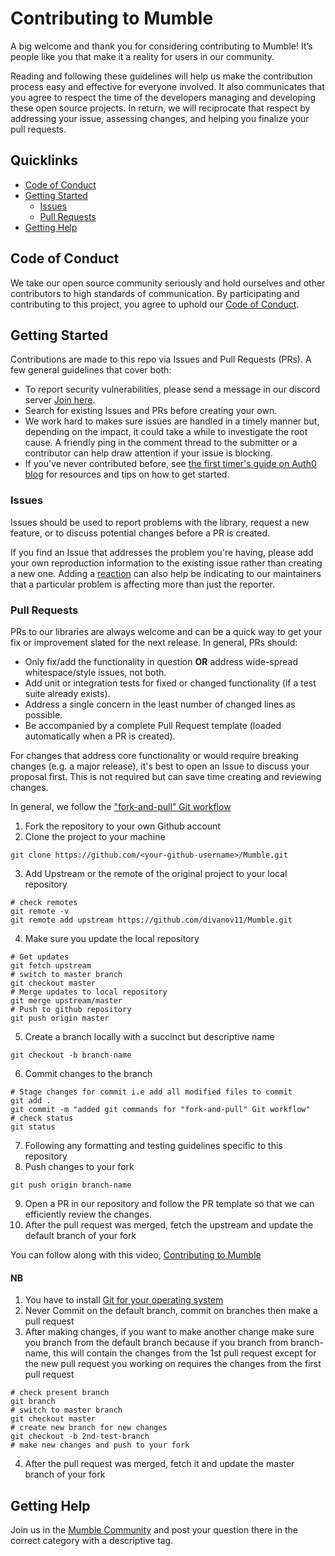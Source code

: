 # Contributing to Mumble

A big welcome and thank you for considering contributing to Mumble! It’s people like you that make it a reality for users in our community.

Reading and following these guidelines will help us make the contribution process easy and effective for everyone involved. It also communicates that you agree to respect the time of the developers managing and developing these open source projects. In return, we will reciprocate that respect by addressing your issue, assessing changes, and helping you finalize your pull requests.

## Quicklinks

* [Code of Conduct](#code-of-conduct)
* [Getting Started](#getting-started)
    * [Issues](#issues)
    * [Pull Requests](#pull-requests)
* [Getting Help](#getting-help)

## Code of Conduct

We take our open source community seriously and hold ourselves and other contributors to high standards of communication. By participating and contributing to this project, you agree to uphold our [Code of Conduct](https://github.com/divanov11/mumble/master/CODE_OF_CONDUCT.md).

## Getting Started

Contributions are made to this repo via Issues and Pull Requests (PRs). A few general guidelines that cover both:

- To report security vulnerabilities, please send a message in our discord server [Join here](https://discord.com/invite/Tfr67ehuJH).
- Search for existing Issues and PRs before creating your own.
- We work hard to makes sure issues are handled in a timely manner but, depending on the impact, it could take a while to investigate the root cause. A friendly ping in the comment thread to the submitter or a contributor can help draw attention if your issue is blocking.
- If you've never contributed before, see [the first timer's guide on Auth0 blog](https://auth0.com/blog/a-first-timers-guide-to-an-open-source-project/) for resources and tips on how to get started.

### Issues

Issues should be used to report problems with the library, request a new feature, or to discuss potential changes before a PR is created.

If you find an Issue that addresses the problem you're having, please add your own reproduction information to the existing issue rather than creating a new one. Adding a [reaction](https://github.blog/2016-03-10-add-reactions-to-pull-requests-issues-and-comments/) can also help be indicating to our maintainers that a particular problem is affecting more than just the reporter.

### Pull Requests

PRs to our libraries are always welcome and can be a quick way to get your fix or improvement slated for the next release. In general, PRs should:

- Only fix/add the functionality in question **OR** address wide-spread whitespace/style issues, not both.
- Add unit or integration tests for fixed or changed functionality (if a test suite already exists).
- Address a single concern in the least number of changed lines as possible.
- Be accompanied by a complete Pull Request template (loaded automatically when a PR is created).

For changes that address core functionality or would require breaking changes (e.g. a major release), it's best to open an Issue to discuss your proposal first. This is not required but can save time creating and reviewing changes.

In general, we follow the ["fork-and-pull" Git workflow](https://github.com/susam/gitpr)

1. Fork the repository to your own Github account
2. Clone the project to your machine
```
git clone https://github.com/<your-github-username>/Mumble.git
```
3. Add Upstream or the remote of the original project to your local repository
```
# check remotes
git remote -v
git remote add upstream https://github.com/divanov11/Mumble.git
```
4. Make sure you update the local repository
```
# Get updates
git fetch upstream
# switch to master branch
git checkout master
# Merge updates to local repository
git merge upstream/master
# Push to github repository
git push origin master
```
5. Create a branch locally with a succinct but descriptive name
```
git checkout -b branch-name
```
6. Commit changes to the branch
```
# Stage changes for commit i.e add all modified files to commit
git add .
git commit -m "added git commands for "fork-and-pull" Git workflow"
# check status
git status
```
7. Following any formatting and testing guidelines specific to this repository
8. Push changes to your fork
```
git push origin branch-name
```
9. Open a PR in our repository and follow the PR template so that we can efficiently review the changes.
10. After the pull request was merged, fetch the upstream and update the default branch of your fork

You can follow along with this video, [Contributing to Mumble](https://youtu.be/UZzYEA5UqN8)

#### NB
1. You have to install [Git for your operating system](https://git-scm.com/book/en/v2/Getting-Started-Installing-Git)
2. Never Commit on the default branch, commit on branches then make a pull request
3. After making changes, if you want to make another change make sure you branch from the default branch because if you branch from branch-name, this will contain the changes from the 1st pull request except for the new pull request you working on requires the changes from the first pull request
```
# check present branch
git branch
# switch to master branch   
git checkout master
# create new branch for new changes
git checkout -b 2nd-test-branch
# make new changes and push to your fork
```
4. After the pull request was merged, fetch it and update the master branch of your fork

## Getting Help

Join us in the [Mumble Community](https://discord.com/invite/Tfr67ehuJH) and post your question there in the correct category with a descriptive tag.
